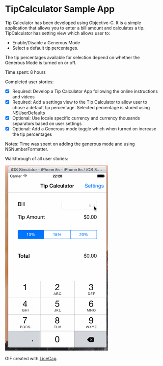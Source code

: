 # TipCalculator Sample App
Tip Calculator has been developed using Objective-C. It is a simple application that allows you to enter a bill amount and calculates a tip. TipCalculator has setting view which allows user to:
* Enable/Disable a Generous Mode
* Select a default tip percentages. 

The tip percentages available for selection depend on whether the Generous Mode is turned on or off.

Time spent: 8 hours

Completed user stories:

 * [x] Required: Develop a Tip Calculator App following the online instructions and videos
 * [x] Required: Add a settings view to the Tip Calculator to allow user to chose a default tip percentage. Selected percentage is stored using NSUserDefaults
 * [x] Optional: Use locale specific currency and currency thousands separators based on user settings
 * [x] Optional: Add a Generous mode toggle which when turned on increase the tip percentages
 
Notes:
Time was spent on adding the generous mode and using NSNumberFormatter.

Walkthrough of all user stories:

![Screen Captures](https://github.com/thatrahul/TipCalculator/blob/master/TipCalculatorScreens.gif)

GIF created with [LiceCap](http://www.cockos.com/licecap/).
